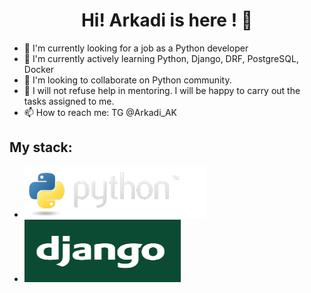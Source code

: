 <h1 align="center"> Hi! Arkadi is here ! 👋 </h1>



- 🔭 I'm currently looking for a job as a Python developer
- 🌱 I'm currently actively learning Python, Django, DRF, PostgreSQL, Docker
- 👯 I'm looking to collaborate on Python community.
- 🤔 I will not refuse help in mentoring. I will be happy to carry out the tasks assigned to me.
- 📫 How to reach me: TG @Arkadi_AK

<h2>My stack:</h2>

* ![alt text](https://github.com/Arkadi-AK/arkadi-ak/blob/main/images/python-logo.png "Python")
* <img src="https://github.com/Arkadi-AK/arkadi-ak/blob/main/images/Django.PNG" width="250px" height="100px"/></p>

